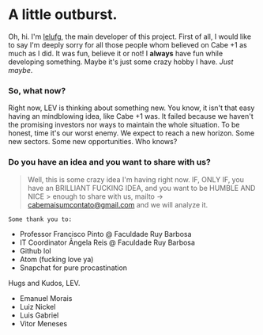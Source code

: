 # A little outburst.
Oh, hi. I'm [lelufg](http://github.com/lelufg), the main developer of this project. First of all, I would like to say I'm deeply sorry for all those people whom believed on Cabe +1 as much as I did. It was fun, believe it or not! I **always** have fun while developing something. Maybe it's just some crazy hobby I have. *Just maybe*.

### So, what now?
Right now, LEV is thinking about something new. You know, it isn't that easy having an mindblowing idea, like Cabe +1 was. It failed because we haven't the promising investors nor ways to maintain the whole situation. To be honest, time it's our worst enemy. We expect to reach a new horizon. Some new sectors. Some new opportunities. Who knows? 

### Do you have an idea and you want to share with us?
> Well, this is some crazy idea I'm having right now. IF, ONLY IF, you have an BRILLIANT FUCKING IDEA, and you want to be HUMBLE AND NICE > enough to share with us, mailto -> cabemaisumcontato@gmail.com and we will analyze it. 

    Some thank you to:
  * Professor Francisco Pinto @ Faculdade Ruy Barbosa
  * IT Coordinator Ângela Reis @ Faculdade Ruy Barbosa
  * Github lol
  * Atom (fucking love ya)
  * Snapchat for pure procastination


  Hugs and Kudos, LEV.
  * Emanuel Morais
  * Luiz Nickel
  * Luis Gabriel
  * Vitor Meneses
